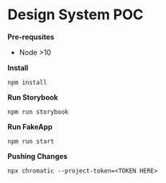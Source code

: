 # Design System POC


**Pre-requsites**


- Node >10

**Install**
```
npm install
```

**Run Storybook**
```
npm run storybook
```

**Run FakeApp**
```
npm run start
```

**Pushing Changes**
```
npx chromatic --project-token=<TOKEN HERE>
```
